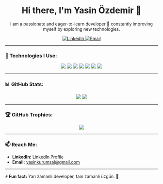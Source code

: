 <!-- Profil Başlığı ve Açıklama -->
<h1 align="center">Hi there, I'm Yasin Özdemir 👋</h1>
<p align="center">
  I am a passionate and eager-to-learn developer 🌟 constantly improving myself by exploring new technologies.
</p>

<!-- Sosyal Medya Linkleri -->
<p align="center">
  <a href="https://www.linkedin.com/in/ozdmrysn/" target="_blank">
    <img alt="LinkedIn" src="https://img.shields.io/badge/LinkedIn-0A66C2?style=flat-square&logo=linkedin&logoColor=white" />
  </a>
  <a href="mailto:yasinkurumsal@gmail.com" target="_blank">
    <img alt="Email" src="https://img.shields.io/badge/Email-D14836?style=flat-square&logo=gmail&logoColor=white" />
  </a>
</p>

---

### 🚀 Technologies I Use:
<div align="center">
  <img src="https://img.shields.io/badge/HTML5-E34F26?style=flat-square&logo=html5&logoColor=white" />
  <img src="https://img.shields.io/badge/CSS3-1572B6?style=flat-square&logo=css3&logoColor=white" />
  <img src="https://img.shields.io/badge/JavaScript-323330?style=flat-square&logo=javascript&logoColor=F7DF1E" />
  <img src="https://img.shields.io/badge/Bootstrap-563D7C?style=flat-square&logo=bootstrap&logoColor=white" />
  <img src="https://img.shields.io/badge/Python-3776AB?style=flat-square&logo=python&logoColor=white" />
  <img src="https://img.shields.io/badge/Django-092E20?style=flat-square&logo=django&logoColor=white" />
  <img src="https://img.shields.io/badge/jQuery-0769AD?style=flat-square&logo=jquery&logoColor=white" />
</div>

---

### 📊 GitHub Stats:
<div align="center">
  <img src="https://github-readme-stats.vercel.app/api?username=ozdmrysn&show_icons=true&theme=radical" />
  <img src="https://github-readme-stats.vercel.app/api/top-langs/?username=ozdmrysn&layout=compact&theme=radical" />
</div>

---

### 🏆 GitHub Trophies:
<p align="center">
  <img src="https://github-profile-trophy.vercel.app/?username=ozdmrysn&theme=onedark&no-bg=true" />
</p>

---


### 📫 Reach Me:
- **LinkedIn:** [LinkedIn Profile](https://www.linkedin.com/in/ozdmrysn/)
- **Email:** yasinkurumsal@gmail.com

---

**⚡ Fun fact:** Yarı zamanlı developer, tam zamanlı üzgün. 🚀
